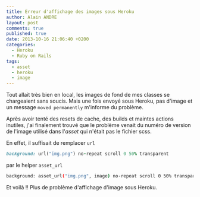 ```yaml
---
title: Erreur d'affichage des images sous Heroku
author: Alain ANDRE
layout: post
comments: true
published: true
date: 2013-10-16 21:06:40 +0200
categories:
  - Heroku
  - Ruby on Rails
tags:
  - asset
  - heroku
  - image
---
```

Tout allait très bien en local, les images de fond de mes classes se chargeaient sans soucis. Mais une fois envoyé sous Heroku, pas d'image et un message `moved permanently` m'informe du problème.

Après avoir tenté des resets de cache, des builds et maintes actions inutiles, j'ai finalement trouvé que le problème venait du numéro de version de l'image utilisé dans l'*asset* qui n'était pas le fichier scss.

En effet, il suffisait de remplacer `url`

```ruby
background: url("img.png") no-repeat scroll 0 50% transparent
```

par le helper `asset_url`

```bash
background: asset_url("img.png", image) no-repeat scroll 0 50% transparent
```

Et voilà !! Plus de problème d'affichage d'image sous Heroku.
